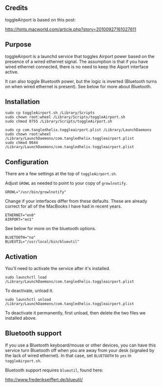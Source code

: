 Credits
-------

toggleAirport is based on this post:

<http://hints.macworld.com/article.php?story=20100927161027611>

Purpose
-------

toggleAirport is a launchd service that toggles Airport power based on the
presence of a wired ethernet signal. The assumption is that if you have wired
ethernet connected, there is no need to keep the Aiport interface active.

It can also toggle Bluetooth power, but the logic is inverted (Bluetooth turns
on when wired ethernet is present). See below for more about Bluetooth.

Installation
------------

	sudo cp toggleAirport.sh /Library/Scripts
	sudo chown root:wheel /Library/Scripts/toggleAirport.sh
	sudo chmod 0755 /Library/Scripts/toggleAirport.sh
	
	sudo cp com.tangledhelix.toggleairport.plist /Library/LaunchDaemons
	sudo chown root:wheel /Library/LaunchDaemons/com.tangledhelix.toggleairport.plist
	sudo chmod 0644 /Library/LaunchDaemons/com.tangledhelix.toggleairport.plist

Configuration
-------------

There are a few settings at the top of `toggleAirport.sh`.

Adjust `GROWL` as needed to point to your copy of `growlnotify`.

	GROWL="/usr/bin/growlnotify"

Change if your interfaces differ from these defaults. These are already
correct for all of the MacBooks I have had in recent years.

	ETHERNET="en0"
	AIRPORT="en1"

See below for more on the bluetooth options.

	BLUETOOTH="no"
	BLUEUTIL="/usr/local/bin/blueutil"

Activation
----------

You'll need to activate the service after it's installed.

	sudo launchctl load /Library/LaunchDaemons/com.tangledhelix.toggleairport.plist

To deactivate, unload it.

	sudo launchctl unload /Library/LaunchDaemons/com.tangledhelix.toggleairport.plist

To deactivate it permanently, first unload, then delete the two files we
installed above.

Bluetooth support
-----------------

If you use a Bluetooth keyboard/mouse or other devices, you can have this service
turn Bluetooth off when you are away from your desk (signaled by the lack of
wired ethernet). In that case, set `BLUETOOTH` to `yes` in `toggleAirport.sh`.

Bluetooth support requires `blueutil`, found here:

<http://www.frederikseiffert.de/blueutil/>

